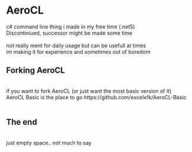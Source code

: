 # AeroCL
c# command line thing i made in my free time (.net5)
<br />
Discontiniued, successor might be made some time<br />
<br />
not really ment for daily usage but can be usefull at times <br />
im making it for experience and sometimes out of boredom <br />

## Forking AeroCL
<br />
  if you want to fork AeroCL (or just want the most basic version of it) <br />
  AeroCL Basic is the place to go https://github.com/excelxfk/AeroCL-Basic <br />
  <br />

## The end
<br />
just empty space.. not much to say <br />

